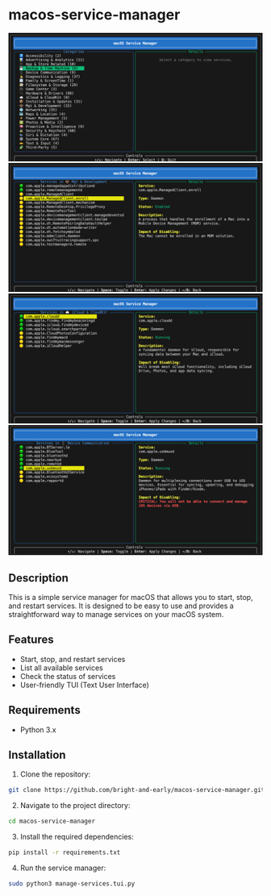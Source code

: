 # macos-service-manager

![Service categories](./assets/service-categories.png)
![Enabled services](./assets/enabled-services.png)
![Running services](./assets/running-services.png)
![Critical service](./assets/critical-service.png)

## Description

This is a simple service manager for macOS that allows you to start, stop, and restart services. It is designed to be easy to use and provides a straightforward way to manage services on your macOS system.

## Features

- Start, stop, and restart services
- List all available services
- Check the status of services
- User-friendly TUI (Text User Interface)

## Requirements

- Python 3.x

## Installation

1. Clone the repository:

```bash
git clone https://github.com/bright-and-early/macos-service-manager.git
```

2. Navigate to the project directory:

```bash
cd macos-service-manager
```

3. Install the required dependencies:

```bash
pip install -r requirements.txt
```

 4. Run the service manager:

```bash
sudo python3 manage-services.tui.py
```
